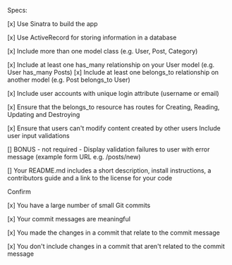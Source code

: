 Specs:

 [x] Use Sinatra to build the app
 
 [x] Use ActiveRecord for storing information in a database
 
 [x] Include more than one model class (e.g. User, Post, Category)
 
 [x] Include at least one has_many relationship on your User model (e.g. User has_many Posts)
 [x] Include at least one belongs_to relationship on another model (e.g. Post belongs_to User)

 [x] Include user accounts with unique login attribute (username or email)
 
 [x] Ensure that the belongs_to resource has routes for Creating, Reading, Updating and Destroying
 
 [x] Ensure that users can't modify content created by other users
 Include user input validations
 
 [] BONUS - not required - Display validation failures to user with error message (example form URL e.g. /posts/new)
 
 [] Your README.md includes a short description, install instructions, a contributors guide and a link to the license for your code


Confirm

 [x] You have a large number of small Git commits
 
 [x] Your commit messages are meaningful
 
 [x] You made the changes in a commit that relate to the commit message
 
 [x] You don't include changes in a commit that aren't related to the commit message


 